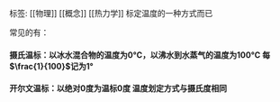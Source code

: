 标签: [[物理]] [[概念]] [[热力学]]
标定温度的一种方式而已

常见的有：

#### 摄氏温标：以冰水混合物的温度为0°C，以沸水到水蒸气的温度为100°C   每$\frac{1}{100}$记为1°

#### 开尔文温标：以绝对0度为温标0度 温度划定方式与摄氏度相同